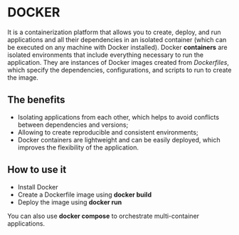 
# DOCKER

It is a containerization platform that allows you to create, deploy, and run applications and all their dependencies in an isolated container (which can be executed on any machine with Docker installed).
Docker **containers** are isolated environments that include everything necessary to run the application. They are instances of Docker images created from *Dockerfiles*, which specify the dependencies, configurations, and scripts to run to create the image.

## The benefits

- Isolating applications from each other, which helps to avoid conflicts between dependencies and versions;
- Allowing to create reproducible and consistent environments;
- Docker containers are lightweight and can be easily deployed, which improves the flexibility of the application.

## How to use it

- Install Docker
- Create a Dockerfile image using **docker build**
- Deploy the image using **docker run**

You can also use **docker compose** to orchestrate multi-container applications. 
